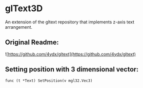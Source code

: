 # glText3D
An extension of the gltext repository that implements z-axis text arrangement.

## Original Readme:
![https://github.com/4ydx/gltext](https://github.com/4ydx/gltext)

## Setting position with 3 dimensional vector:
```golang
func (t *Text) SetPosition(v mgl32.Vec3) 
```


